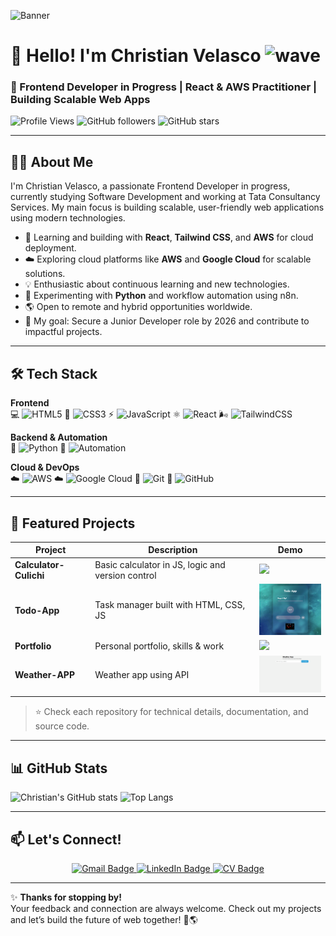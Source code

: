 ![Banner](https://i.imgur.com/xuwtFHo.png)

# 👋 Hello! I'm Christian Velasco ![wave](https://media.giphy.com/media/hvRJCLFzcasrR4ia7z/giphy.gif)

### 🚀 Frontend Developer in Progress | React & AWS Practitioner | Building Scalable Web Apps

![Profile Views](https://komarev.com/ghpvc/?username=ByCulichi&label=Profile%20views&color=0e75b6&style=flat)
![GitHub followers](https://img.shields.io/github/followers/ByCulichi?style=social)
![GitHub stars](https://img.shields.io/github/stars/ByCulichi?style=social)

---

## 👨‍💻 About Me

I'm Christian Velasco, a passionate Frontend Developer in progress, currently studying Software Development and working at Tata Consultancy Services. My main focus is building scalable, user-friendly web applications using modern technologies.

- 🚀 Learning and building with **React**, **Tailwind CSS**, and **AWS** for cloud deployment.
- ☁️ Exploring cloud platforms like **AWS** and **Google Cloud** for scalable solutions.
- 💡 Enthusiastic about continuous learning and new technologies.
- 🐍 Experimenting with **Python** and workflow automation using n8n.
- 🌎 Open to remote and hybrid opportunities worldwide.
- 🎯 My goal: Secure a Junior Developer role by 2026 and contribute to impactful projects.

---

## 🛠️ Tech Stack

**Frontend**  
💻 ![HTML5](https://img.shields.io/badge/HTML5-E34F26?style=for-the-badge&logo=html5&logoColor=white)
🎨 ![CSS3](https://img.shields.io/badge/CSS3-1572B6?style=for-the-badge&logo=css3&logoColor=white)
⚡ ![JavaScript](https://img.shields.io/badge/JavaScript-F7DF1E?style=for-the-badge&logo=javascript&logoColor=black)
⚛️ ![React](https://img.shields.io/badge/React-61DAFB?style=for-the-badge&logo=react&logoColor=black)
🌬️ ![TailwindCSS](https://img.shields.io/badge/TailwindCSS-06B6D4?style=for-the-badge&logo=tailwindcss&logoColor=white)

**Backend & Automation**  
🐍 ![Python](https://img.shields.io/badge/Python-3776AB?style=for-the-badge&logo=python&logoColor=white)
🤖 ![Automation](https://img.shields.io/badge/Automation-Workflow-green?style=for-the-badge)

**Cloud & DevOps**  
☁️ ![AWS](https://img.shields.io/badge/AWS-FF9900?style=for-the-badge&logo=amazonaws&logoColor=white)
☁️ ![Google Cloud](https://img.shields.io/badge/Google%20Cloud-4285F4?style=for-the-badge&logo=googlecloud&logoColor=white)
🔧 ![Git](https://img.shields.io/badge/Git-F05032?style=for-the-badge&logo=git&logoColor=white)
🐙 ![GitHub](https://img.shields.io/badge/GitHub-181717?style=for-the-badge&logo=github&logoColor=white)

---

## 📂 Featured Projects

| Project                | Description                                         | Demo |
|------------------------|-----------------------------------------------------|------|
| **Calculator-Culichi** | Basic calculator in JS, logic and version control   | <img src="https://github.com/ByCulichi/Calculator-Culichi/blob/main/Animation.gif" width="120px"> |
| **Todo-App**           | Task manager built with HTML, CSS, JS               | <img src="https://github.com/ByCulichi/Todo-App-Culichi/blob/main/Todoapp.gif" width="120px"> |
| **Portfolio**          | Personal portfolio, skills & work                   | <img src="https://github.com/ByCulichi/Portfolio-Culichi/blob/main/Portfolio.gif" width="120px"> |
| **Weather-APP**        | Weather app using API                               | <img src="https://github.com/ByCulichi/WeatherApp-Culichi/blob/main/Weatherapp.gif" width="120px"> |

> ⭐ Check each repository for technical details, documentation, and source code.

---

## 📊 GitHub Stats

![Christian's GitHub stats](https://github-readme-stats.vercel.app/api?username=ByCulichi&show_icons=true&theme=dark)
![Top Langs](https://github-readme-stats.vercel.app/api/top-langs/?username=ByCulichi&layout=compact&theme=dark)

---

## 📫 Let's Connect!

<div align="center">
  <a href="mailto:culichi2603@gmail.com">
    <img src="https://img.shields.io/badge/Gmail-culichi2603@gmail.com-D14836?style=for-the-badge&logo=gmail&logoColor=white" alt="Gmail Badge"/>
  </a>
  <a href="https://mx.linkedin.com/in/christian-armando-velasco-estrada-a24590382/en">
    <img src="https://img.shields.io/badge/LinkedIn-Christian%20Velasco-0A66C2?style=for-the-badge&logo=linkedin&logoColor=white" alt="LinkedIn Badge"/>
  </a>
  <a href="https://github.com/ByCulichi/ByCulichi/blob/main/CV-ChristianVelasco.pdf" target="_blank">
    <img src="https://img.shields.io/badge/CV-Download-green?style=for-the-badge&logo=adobeacrobatreader&logoColor=white" alt="CV Badge"/>
  </a>
</div>

---

✨ **Thanks for stopping by!**  
Your feedback and connection are always welcome. Check out my projects and let’s build the future of web together! 🚀🌎
